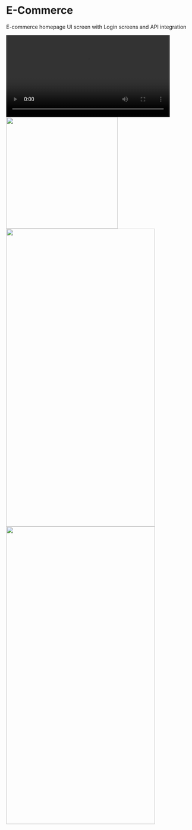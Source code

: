 # E-Commerce 

E-commerce homepage UI screen with Login screens and API integration



  
  <video width="440px" loop="true"  controls >
  <source src="https://user-images.githubusercontent.com/22476073/162123159-d96f168a-21d9-4232-a265-7f9ffb7ae05a.mov" type="video/mov" />

</video>


<img src="https://user-images.githubusercontent.com/22476073/149291556-699440e8-9776-4864-a85d-ab6bb395e3be.png" width="300">
<img src="https://user-images.githubusercontent.com/22476073/149289625-31fda511-5a80-4b48-9bf6-e97f86154f82.png" width="400" height="800">
<img src="https://user-images.githubusercontent.com/22476073/149289635-c3af1737-f684-4927-8183-331ada76f255.png" width="400" height="800">
